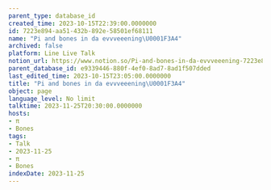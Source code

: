 ```yaml
---
parent_type: database_id
created_time: 2023-10-15T22:39:00.0000000
id: 7223e894-aa51-432b-892e-58501ef68111
name: "Pi and bones in da evvveeening\U0001F3A4"
archived: false
platform: Line Live Talk
notion_url: https://www.notion.so/Pi-and-bones-in-da-evvveeening-7223e894aa51432b892e58501ef68111
parent_database_id: e9339446-880f-4ef0-8ad7-8ad1f507dded
last_edited_time: 2023-10-15T23:05:00.0000000
title: "Pi and bones in da evvveeening\U0001F3A4"
object: page
language_level: No limit
talktime: 2023-11-25T20:30:00.0000000
hosts:
- π
- Bones
tags:
- Talk
- 2023-11-25
- π
- Bones
indexDate: 2023-11-25
---
```



   
   
   
   

   
























